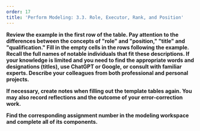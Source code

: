 ```yaml
---
order: 17
title: 'Perform Modeling: 3.3. Role, Executor, Rank, and Position'
---
```


**Review the example in the first row of the table. Pay attention to the differences between the concepts of "role" and "position," "title" and "qualification." Fill in the empty cells in the rows following the example. Recall the full names of notable individuals that fit these descriptions. If your knowledge is limited and you need to find the appropriate words and designations (titles), use ChatGPT or Google, or consult with familiar experts. Describe your colleagues from both professional and personal projects.**

**If necessary, create notes when filling out the template tables again. You may also record reflections and the outcome of your error-correction work.**

**Find the corresponding assignment number in the modeling workspace and complete all of its components.**